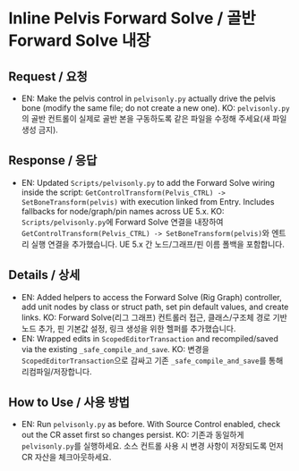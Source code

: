 # Inline Pelvis Forward Solve / 골반 Forward Solve 내장

## Request / 요청
- EN: Make the pelvis control in `pelvisonly.py` actually drive the pelvis bone (modify the same file; do not create a new one).
  KO: `pelvisonly.py`의 골반 컨트롤이 실제로 골반 본을 구동하도록 같은 파일을 수정해 주세요(새 파일 생성 금지).

## Response / 응답
- EN: Updated `Scripts/pelvisonly.py` to add the Forward Solve wiring inside the script: `GetControlTransform(Pelvis_CTRL) -> SetBoneTransform(pelvis)` with execution linked from Entry. Includes fallbacks for node/graph/pin names across UE 5.x.
  KO: `Scripts/pelvisonly.py`에 Forward Solve 연결을 내장하여 `GetControlTransform(Pelvis_CTRL) -> SetBoneTransform(pelvis)`와 엔트리 실행 연결을 추가했습니다. UE 5.x 간 노드/그래프/핀 이름 폴백을 포함합니다.

## Details / 상세
- EN: Added helpers to access the Forward Solve (Rig Graph) controller, add unit nodes by class or struct path, set pin default values, and create links.
  KO: Forward Solve(리그 그래프) 컨트롤러 접근, 클래스/구조체 경로 기반 노드 추가, 핀 기본값 설정, 링크 생성을 위한 헬퍼를 추가했습니다.
- EN: Wrapped edits in `ScopedEditorTransaction` and recompiled/saved via the existing `_safe_compile_and_save`.
  KO: 변경을 `ScopedEditorTransaction`으로 감싸고 기존 `_safe_compile_and_save`를 통해 리컴파일/저장합니다.

## How to Use / 사용 방법
- EN: Run `pelvisonly.py` as before. With Source Control enabled, check out the CR asset first so changes persist.
  KO: 기존과 동일하게 `pelvisonly.py`를 실행하세요. 소스 컨트롤 사용 시 변경 사항이 저장되도록 먼저 CR 자산을 체크아웃하세요.

